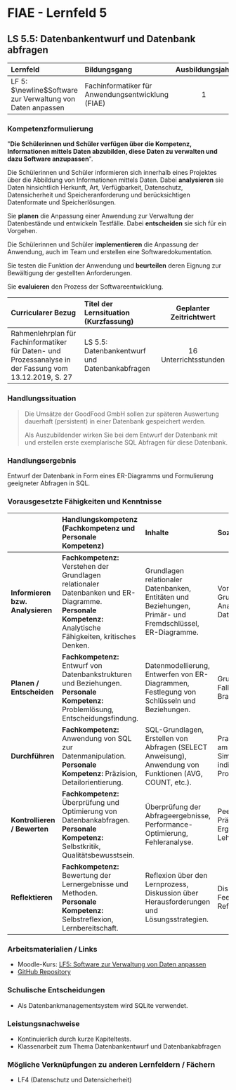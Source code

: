 # FIAE - Lernfeld 5

## LS 5.5: Datenbankentwurf und Datenbank abfragen

| Lernfeld | Bildungsgang | Ausbildungsjahr |
| :--- | :--- | :---: |
| LF 5:</br>$\newline$Software zur Verwaltung von Daten anpassen | Fachinformatiker für Anwendungsentwicklung (FIAE) | 1 |

### Kompetenzformulierung

"**Die Schülerinnen und Schüler verfügen über die Kompetenz, Informationen mittels
Daten abzubilden, diese Daten zu verwalten und dazu Software anzupassen**".

Die Schülerinnen und Schüler informieren sich innerhalb eines Projektes über die Abbildung
von Informationen mittels Daten. Dabei **analysieren** sie Daten hinsichtlich Herkunft, Art,
Verfügbarkeit, Datenschutz, Datensicherheit und Speicheranforderung und berücksichtigen
Datenformate und Speicherlösungen.

Sie **planen** die Anpassung einer Anwendung zur Verwaltung der Datenbestände und entwickeln Testfälle. Dabei **entscheiden** sie sich für ein Vorgehen.

Die Schülerinnen und Schüler **implementieren** die Anpassung der Anwendung, auch im
Team und erstellen eine Softwaredokumentation.

Sie testen die Funktion der Anwendung und **beurteilen** deren Eignung zur Bewältigung der
gestellten Anforderungen.

Sie **evaluieren** den Prozess der Softwareentwicklung.

| Curricularer Bezug | Titel der Lernsituation (Kurzfassung) | Geplanter Zeitrichtwert |
| :--- | :--- | :---: |
| Rahmenlehrplan für Fachinformatiker für Daten- und Prozessanalyse in der Fassung vom 13.12.2019, S. 27 | LS 5.5: Datenbankentwurf und Datenbankabfragen| 16 Unterrichtsstunden |

### Handlungssituation

> Die Umsätze der GoodFood GmbH sollen zur späteren Auswertung dauerhaft (persistent) in einer Datenbank gespeichert werden.
>
> Als Auszubildender wirken Sie bei dem Entwurf der Datenbank mit und erstellen erste exemplarische SQL Abfragen für diese Datenbank.

### Handlungsergebnis

Entwurf der Datenbank in Form eines ER-Diagramms und Formulierung geeigneter Abfragen in SQL. 


<div style="page-break-after: always;"></div>

### Vorausgesetzte Fähigkeiten und Kenntnisse

| | Handlungskompetenz (Fachkompetenz und Personale Kompetenz) | Inhalte | Sozialform/Methoden |
| :--- | :--- | :--- | :--- |
| **Informieren bzw. Analysieren** | **Fachkompetenz:** Verstehen der Grundlagen relationaler Datenbanken und ER-Diagramme.<br>**Personale Kompetenz:** Analytische Fähigkeiten, kritisches Denken. | Grundlagen relationaler Datenbanken, Entitäten und Beziehungen, Primär- und Fremdschlüssel, ER-Diagramme. | Vortrag, Gruppendiskussion, Analyse von Beispiel-Datenbanken. |
| **Planen / Entscheiden** | **Fachkompetenz:** Entwurf von Datenbankstrukturen und Beziehungen.<br>**Personale Kompetenz:** Problemlösung, Entscheidungsfindung. | Datenmodellierung, Entwerfen von ER-Diagrammen, Festlegung von Schlüsseln und Beziehungen. | Gruppenarbeit, Fallstudien, Brainstorming. |
| **Durchführen** | **Fachkompetenz:** Anwendung von SQL zur Datenmanipulation.<br>**Personale Kompetenz:** Präzision, Detailorientierung. | SQL-Grundlagen, Erstellen von Abfragen (SELECT Anweisung), Anwendung von Funktionen (AVG, COUNT, etc.). | Praktische Übungen am Computer, SQL-Simulationstools, individuelle Projektaufgaben. |
| **Kontrollieren / Bewerten** | **Fachkompetenz:** Überprüfung und Optimierung von Datenbankabfragen.<br>**Personale Kompetenz:** Selbstkritik, Qualitätsbewusstsein. | Überprüfung der Abfrageergebnisse, Performance-Optimierung, Fehleranalyse. | Peer-Review, Präsentation der Ergebnisse, Lehrerfeedback. |
| **Reflektieren** | **Fachkompetenz:** Bewertung der Lernergebnisse und Methoden.<br>**Personale Kompetenz:** Selbstreflexion, Lernbereitschaft. | Reflexion über den Lernprozess, Diskussion über Herausforderungen und Lösungsstrategien. | Diskussionsrunden, Feedback-Bögen, Reflexions-Tagebuch. |

### Arbeitsmaterialien / Links

- Moodle-Kurs: [LF5: Software zur Verwaltung von Daten anpassen](https://moodle.mm-bbs.de/moodle/course/view.php?id=3258)
- [GitHub Repository](https://github.com/jtuttas/lf5)

### Schulische Entscheidungen

- Als Datenbankmanagementsystem wird SQLite verwendet.

<div style="page-break-after: always;"></div>

### Leistungsnachweise

- Kontinuierlich durch kurze Kapiteltests.
- Klassenarbeit zum Thema Datenbankentwurf und Datenbankabfragen

### Mögliche Verknüpfungen zu anderen Lernfeldern / Fächern

- LF4 (Datenschutz und Datensicherheit)
